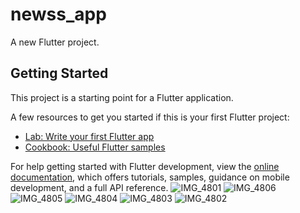 # newss_app

A new Flutter project.

## Getting Started

This project is a starting point for a Flutter application.

A few resources to get you started if this is your first Flutter project:

- [Lab: Write your first Flutter app](https://docs.flutter.dev/get-started/codelab)
- [Cookbook: Useful Flutter samples](https://docs.flutter.dev/cookbook)

For help getting started with Flutter development, view the
[online documentation](https://docs.flutter.dev/), which offers tutorials,
samples, guidance on mobile development, and a full API reference.
![IMG_4801](https://github.com/ahmedamgaddd/newss_app/assets/137118207/5e69dfbd-88cb-4d10-b841-2b58c40f5a10)
![IMG_4806](https://github.com/ahmedamgaddd/newss_app/assets/137118207/0e4a913e-b721-4815-a04c-8d8ef2493c7f)
![IMG_4805](https://github.com/ahmedamgaddd/newss_app/assets/137118207/3c393e79-7e23-40f0-8303-9a219402c6b6)
![IMG_4804](https://github.com/ahmedamgaddd/newss_app/assets/137118207/f67f6749-f6e4-4862-8f1a-11d44d71376d)
![IMG_4803](https://github.com/ahmedamgaddd/newss_app/assets/137118207/47643481-68b3-4038-827a-e3b83f625291)
![IMG_4802](https://github.com/ahmedamgaddd/newss_app/assets/137118207/e9a7576b-e718-40f3-85f4-b897757072c5)
